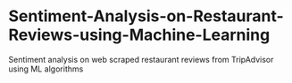 # Sentiment-Analysis-on-Restaurant-Reviews-using-Machine-Learning
Sentiment analysis on web scraped restaurant reviews from TripAdvisor using ML algorithms
